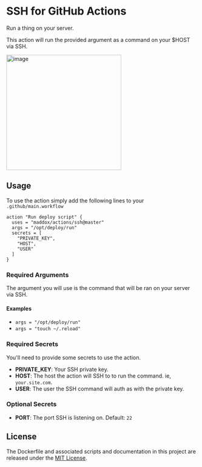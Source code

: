 # SSH for GitHub Actions

Run a thing on your server.

This action will run the provided argument as a command on your $HOST via SSH.

<img width="303" alt="image" src="https://user-images.githubusercontent.com/260/47310459-3eb48a80-d605-11e8-867f-702182404b51.png">

## Usage

To use the action simply add the following lines to your `.github/main.workflow`

```
action "Run deploy script" {
  uses = "maddox/actions/ssh@master"
  args = "/opt/deploy/run"
  secrets = [
    "PRIVATE_KEY",
    "HOST",
    "USER"
  ]
}
```

### Required Arguments

The argument you will use is the command that will be ran on your server via SSH.

#### Examples

* ```args = "/opt/deploy/run"```
* ```args = "touch ~/.reload"```

### Required Secrets

You'll need to provide some secrets to use the action.

* **PRIVATE_KEY**: Your SSH private key.
* **HOST**: The host the action will SSH to to run the command. ie, `your.site.com`.
* **USER**: The user the SSH command will auth as with the private key.

### Optional Secrets

* **PORT**: The port SSH is listening on. Default: `22`

## License

The Dockerfile and associated scripts and documentation in this project are released under the [MIT License](LICENSE).
